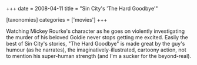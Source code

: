 +++
date = 2008-04-11
title = "Sin City's 'The Hard Goodbye'"

[taxonomies]
categories = ['movies']
+++

Watching Mickey Rourke's character as he goes on violently
investigating the murder of his beloved Goldie never stops getting me
excited. Easily the best of Sin City's stories, "The Hard Goodbye" is
made great by the guy's humour (as he narrates), the
imaginatively-illustrated, cartoony action, not to mention his
super-human strength (and I'm a sucker for the beyond-real).

